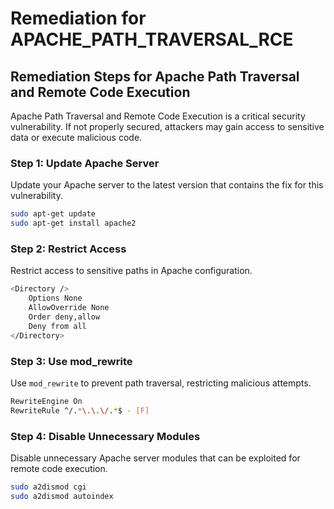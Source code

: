 # Remediation for APACHE_PATH_TRAVERSAL_RCE

## Remediation Steps for Apache Path Traversal and Remote Code Execution
Apache Path Traversal and Remote Code Execution is a critical security vulnerability. If not properly secured, attackers may gain access to sensitive data or execute malicious code.

### Step 1: Update Apache Server
Update your Apache server to the latest version that contains the fix for this vulnerability.
```bash
sudo apt-get update
sudo apt-get install apache2
```

### Step 2: Restrict Access
Restrict access to sensitive paths in Apache configuration.
```bash
<Directory />
    Options None
    AllowOverride None
    Order deny,allow
    Deny from all
</Directory>
```
### Step 3: Use mod_rewrite
Use `mod_rewrite` to prevent path traversal, restricting malicious attempts.
```bash
RewriteEngine On
RewriteRule ^/.*\.\.\/.*$ - [F]
```

### Step 4: Disable Unnecessary Modules
Disable unnecessary Apache server modules that can be exploited for remote code execution.
```bash
sudo a2dismod cgi
sudo a2dismod autoindex
```